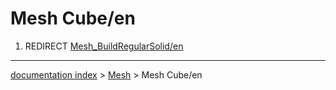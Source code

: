 # Mesh Cube/en
1.  REDIRECT [Mesh\_BuildRegularSolid/en](Mesh_BuildRegularSolid/en.md)

---
[documentation index](../README.md) > [Mesh](Mesh_Workbench.md) > Mesh Cube/en
